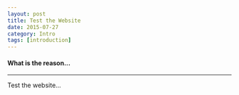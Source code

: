 ```yaml
---
layout: post
title: Test the Website
date: 2015-07-27
category: Intro
tags: [introduction]
---
```


#### What is the reason...

<hr/>

Test the website...





